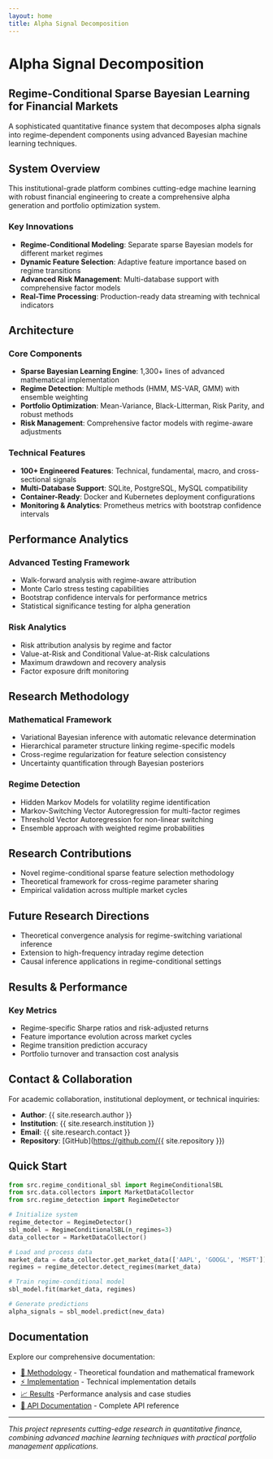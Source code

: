 ```yaml
---
layout: home
title: Alpha Signal Decomposition
---
```


# Alpha Signal Decomposition
## Regime-Conditional Sparse Bayesian Learning for Financial Markets

A sophisticated quantitative finance system that decomposes alpha signals into regime-dependent components using advanced Bayesian machine learning techniques.

## System Overview

This institutional-grade platform combines cutting-edge machine learning with robust financial engineering to create a comprehensive alpha generation and portfolio optimization system.

### Key Innovations

- **Regime-Conditional Modeling**: Separate sparse Bayesian models for different market regimes
- **Dynamic Feature Selection**: Adaptive feature importance based on regime transitions
- **Advanced Risk Management**: Multi-database support with comprehensive factor models
- **Real-Time Processing**: Production-ready data streaming with technical indicators

## Architecture

### Core Components

- **Sparse Bayesian Learning Engine**: 1,300+ lines of advanced mathematical implementation
- **Regime Detection**: Multiple methods (HMM, MS-VAR, GMM) with ensemble weighting
- **Portfolio Optimization**: Mean-Variance, Black-Litterman, Risk Parity, and robust methods
- **Risk Management**: Comprehensive factor models with regime-aware adjustments

### Technical Features

- **100+ Engineered Features**: Technical, fundamental, macro, and cross-sectional signals
- **Multi-Database Support**: SQLite, PostgreSQL, MySQL compatibility
- **Container-Ready**: Docker and Kubernetes deployment configurations
- **Monitoring & Analytics**: Prometheus metrics with bootstrap confidence intervals

## Performance Analytics

### Advanced Testing Framework

- Walk-forward analysis with regime-aware attribution
- Monte Carlo stress testing capabilities
- Bootstrap confidence intervals for performance metrics
- Statistical significance testing for alpha generation

### Risk Analytics

- Risk attribution analysis by regime and factor
- Value-at-Risk and Conditional Value-at-Risk calculations
- Maximum drawdown and recovery analysis
- Factor exposure drift monitoring

## Research Methodology

### Mathematical Framework

- Variational Bayesian inference with automatic relevance determination
- Hierarchical parameter structure linking regime-specific models
- Cross-regime regularization for feature selection consistency
- Uncertainty quantification through Bayesian posteriors

### Regime Detection

- Hidden Markov Models for volatility regime identification
- Markov-Switching Vector Autoregression for multi-factor regimes
- Threshold Vector Autoregression for non-linear switching
- Ensemble approach with weighted regime probabilities

## Research Contributions

- Novel regime-conditional sparse feature selection methodology
- Theoretical framework for cross-regime parameter sharing
- Empirical validation across multiple market cycles

## Future Research Directions

- Theoretical convergence analysis for regime-switching variational inference
- Extension to high-frequency intraday regime detection
- Causal inference applications in regime-conditional settings

## Results & Performance

### Key Metrics

- Regime-specific Sharpe ratios and risk-adjusted returns
- Feature importance evolution across market cycles
- Regime transition prediction accuracy
- Portfolio turnover and transaction cost analysis

## Contact & Collaboration

For academic collaboration, institutional deployment, or technical inquiries:

- **Author**: {{ site.research.author }}
- **Institution**: {{ site.research.institution }}
- **Email**: {{ site.research.contact }}
- **Repository**: [GitHub](https://github.com/{{ site.repository }})

## Quick Start

```python
from src.regime_conditional_sbl import RegimeConditionalSBL
from src.data.collectors import MarketDataCollector
from src.regime_detection import RegimeDetector

# Initialize system
regime_detector = RegimeDetector()
sbl_model = RegimeConditionalSBL(n_regimes=3)
data_collector = MarketDataCollector()

# Load and process data
market_data = data_collector.get_market_data(['AAPL', 'GOOGL', 'MSFT'])
regimes = regime_detector.detect_regimes(market_data)

# Train regime-conditional model
sbl_model.fit(market_data, regimes)

# Generate predictions
alpha_signals = sbl_model.predict(new_data)
```

## Documentation

Explore our comprehensive documentation:

- [📖 Methodology](https://abhishek282001tiwari.github.io/Alpha_Signal_Decomposition_under_Regime_Shifts_using_Sparse_Bayesian_Learning/methodology/) - Theoretical foundation and mathematical framework
- [⚡ Implementation]([https://abhishek282001tiwari.github.io/Alpha_Signal_Decomposition_under_Regime_Shifts_using_Sparse_Bayesian_Learning/implementation/]) - Technical implementation details
- [📈 Results]([https://abhishek282001tiwari.github.io/Alpha_Signal_Decomposition_under_Regime_Shifts_using_Sparse_Bayesian_Learning/results/]) -Performance analysis and case studies
- [🔧 API Documentation](https://abhishek282001tiwari.github.io/Alpha_Signal_Decomposition_under_Regime_Shifts_using_Sparse_Bayesian_Learning/documentation/) - Complete API reference

---

*This project represents cutting-edge research in quantitative finance, combining advanced machine learning techniques with practical portfolio management applications.*
